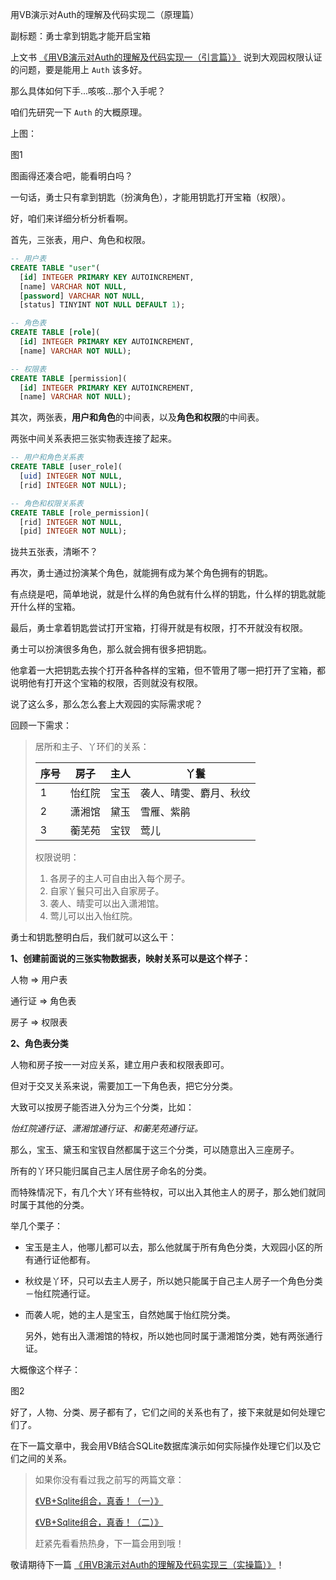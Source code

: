 用VB演示对Auth的理解及代码实现二（原理篇）

副标题：勇士拿到钥匙才能开启宝箱



上文书 [《用VB演示对Auth的理解及代码实现一（引言篇）》](#) 说到大观园权限认证的问题，要是能用上 `Auth` 该多好。

那么具体如何下手...咳咳...那个入手呢？

咱们先研究一下 `Auth` 的大概原理。

上图：

图1



图画得还凑合吧，能看明白吗？

一句话，勇士只有拿到钥匙（扮演角色），才能用钥匙打开宝箱（权限）。

好，咱们来详细分析分析看啊。



首先，三张表，用户、角色和权限。

```sql
-- 用户表
CREATE TABLE "user"(
  [id] INTEGER PRIMARY KEY AUTOINCREMENT, 
  [name] VARCHAR NOT NULL, 
  [password] VARCHAR NOT NULL, 
  [status] TINYINT NOT NULL DEFAULT 1);
```

```sql
-- 角色表
CREATE TABLE [role](
  [id] INTEGER PRIMARY KEY AUTOINCREMENT, 
  [name] VARCHAR NOT NULL);
```

```sql
-- 权限表
CREATE TABLE [permission](
  [id] INTEGER PRIMARY KEY AUTOINCREMENT, 
  [name] VARCHAR NOT NULL);
```



其次，两张表，**用户和角色**的中间表，以及**角色和权限**的中间表。

两张中间关系表把三张实物表连接了起来。

```sql
-- 用户和角色关系表
CREATE TABLE [user_role](
  [uid] INTEGER NOT NULL, 
  [rid] INTEGER NOT NULL);
```

```sql
-- 角色和权限关系表
CREATE TABLE [role_permission](
  [rid] INTEGER NOT NULL, 
  [pid] INTEGER NOT NULL);
```

拢共五张表，清晰不？



再次，勇士通过扮演某个角色，就能拥有成为某个角色拥有的钥匙。

有点绕是吧，简单地说，就是什么样的角色就有什么样的钥匙，什么样的钥匙就能开什么样的宝箱。



最后，勇士拿着钥匙尝试打开宝箱，打得开就是有权限，打不开就没有权限。

勇士可以扮演很多角色，那么就会拥有很多把钥匙。

他拿着一大把钥匙去挨个打开各种各样的宝箱，但不管用了哪一把打开了宝箱，都说明他有打开这个宝箱的权限，否则就没有权限。



说了这么多，那么怎么套上大观园的实际需求呢？

回顾一下需求：

> 居所和主子、丫环们的关系：
>
> | 序号 | 房子   | 主人 | 丫鬟                   |
> | ---- | ------ | ---- | ---------------------- |
> | 1    | 怡红院 | 宝玉 | 袭人、晴雯、麝月、秋纹 |
> | 2    | 潇湘馆 | 黛玉 | 雪雁、紫鹃             |
> | 3    | 蘅芜苑 | 宝钗 | 莺儿                   |
>
> 权限说明：
>
> 1. 各房子的主人可自由出入每个房子。
> 2. 自家丫鬟只可出入自家房子。
> 3. 袭人、晴雯可以出入潇湘馆。
> 4. 莺儿可以出入怡红院。



勇士和钥匙整明白后，我们就可以这么干：

**1、创建前面说的三张实物数据表，映射关系可以是这个样子：**

人物	⇒	用户表

通行证	⇒	角色表

房子	⇒	权限表



**2、角色表分类**

人物和房子按一一对应关系，建立用户表和权限表即可。

但对于交叉关系来说，需要加工一下角色表，把它分分类。

大致可以按房子能否进入分为三个分类，比如：

*怡红院通行证、潇湘馆通行证、和蘅芜苑通行证。*

那么，宝玉、黛玉和宝钗自然都属于这三个分类，可以随意出入三座房子。

所有的丫环只能归属自己主人居住房子命名的分类。

而特殊情况下，有几个大丫环有些特权，可以出入其他主人的房子，那么她们就同时属于其他的分类。



举几个栗子：

* 宝玉是主人，他哪儿都可以去，那么他就属于所有角色分类，大观园小区的所有通行证他都有。

* 秋纹是丫环，只可以去主人房子，所以她只能属于自己主人房子一个角色分类－怡红院通行证。

* 而袭人呢，她的主人是宝玉，自然她属于怡红院分类。

  另外，她有出入潇湘馆的特权，所以她也同时属于潇湘馆分类，她有两张通行证。

大概像这个样子：

图2



好了，人物、分类、房子都有了，它们之间的关系也有了，接下来就是如何处理它们了。

在下一篇文章中，我会用VB结合SQLite数据库演示如何实际操作处理它们以及它们之间的关系。

> 如果你没有看过我之前写的两篇文章：
>
> [《VB+Sqlite组合，真香！（一）》](https://www.sysadm.cc/index.php/vbbiancheng/10-vbworks/721-vb-sqlite)
>
> [《VB+Sqlite组合，真香！（二）》](https://www.sysadm.cc/index.php/vbbiancheng/10-vbworks/723-vb-sqlite-2)
>
> 赶紧先看看热热身，下一篇会用到哦！



敬请期待下一篇 [《用VB演示对Auth的理解及代码实现三（实操篇）》](#)！



